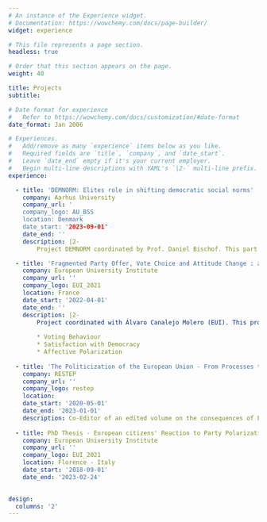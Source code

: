 ```yaml
---
# An instance of the Experience widget.
# Documentation: https://wowchemy.com/docs/page-builder/
widget: experience

# This file represents a page section.
headless: true

# Order that this section appears on the page.
weight: 40

title: Projects
subtitle:

# Date format for experience
#   Refer to https://wowchemy.com/docs/customization/#date-format
date_format: Jan 2006

# Experiences.
#   Add/remove as many `experience` items below as you like.
#   Required fields are `title`, `company`, and `date_start`.
#   Leave `date_end` empty if it's your current employer.
#   Begin multi-line descriptions with YAML's `|2-` multi-line prefix.
experience:

  - title: 'DEMNORM: Elites role in shifting democratic social norms'
    company: Aarhus University
    company_url: '
    company_logo: AU_BSS
    location: Denmark
    date_start: '2023-09-01'
    date_end: ''
    description: |2-
        Project DEMNORM coordinated by Prof. Daniel Bischof. This part of the project aims to determine whether elites shifted democratic social norms across established democracies in the past 10 years, using a computational text analysis approach. 

  - title: 'Fragmented Party Offer, Vote Choice and Attitude Change : a Study on Right-wing Voters in the 2022 French Presidential Elections'
    company: European University Institute
    company_url: ''
    company_logo: EUI_2021
    location: France
    date_start: '2022-04-01'
    date_end: ''
    description: |2-
        Project coordinated with Álvaro Canalejo Molero (EUI). This project aims to assess the effect of (radical right) new party entry on : 
        
        * Voting Behaviour
        * Satisfaction with Democracy
        * Affective Polarization
        
  - title: 'The Politicization of the European Union - From Processes to Consequences'
    company: RESTEP
    company_url: ''
    company_logo: restep
    location: 
    date_start: '2020-05-01'
    date_end: '2023-01-01'
    description: Co-Editor of an edited volume on the consequences of EU Politicization with Anne-Marie Houde, Thomas Laloux, Heidi Mercenier, Damien Pennetreau and Alban Versailles
    
  - title: PhD Thesis - European citizens' Reaction to Party Polarization - From Partisanship to Electoral Participation
    company: European University Institute
    company_url: ''
    company_logo: EUI_2021
    location: Florence - Italy
    date_start: '2018-09-01'
    date_end: '2023-02-24'
        

design:
  columns: '2'
---
```

